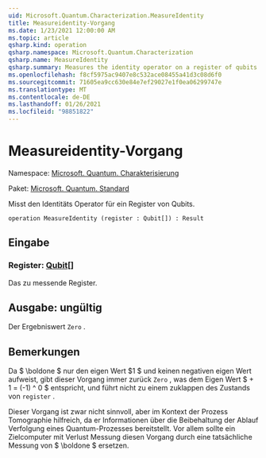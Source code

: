 ```yaml
---
uid: Microsoft.Quantum.Characterization.MeasureIdentity
title: Measureidentity-Vorgang
ms.date: 1/23/2021 12:00:00 AM
ms.topic: article
qsharp.kind: operation
qsharp.namespace: Microsoft.Quantum.Characterization
qsharp.name: MeasureIdentity
qsharp.summary: Measures the identity operator on a register of qubits.
ms.openlocfilehash: f8cf5975ac9407e8c532ace08455a41d3c08d6f0
ms.sourcegitcommit: 71605ea9cc630e84e7ef29027e1f0ea06299747e
ms.translationtype: MT
ms.contentlocale: de-DE
ms.lasthandoff: 01/26/2021
ms.locfileid: "98851822"
---
```

# <a name="measureidentity-operation"></a>Measureidentity-Vorgang

Namespace: [Microsoft. Quantum. Charakterisierung](xref:Microsoft.Quantum.Characterization)

Paket: [Microsoft. Quantum. Standard](https://nuget.org/packages/Microsoft.Quantum.Standard)


Misst den Identitäts Operator für ein Register von Qubits.

```qsharp
operation MeasureIdentity (register : Qubit[]) : Result
```


## <a name="input"></a>Eingabe

### <a name="register--qubit"></a>Register: [Qubit](xref:microsoft.quantum.lang-ref.qubit)[]

Das zu messende Register.



## <a name="output--__invalidresult__"></a>Ausgabe: __ungültig <Result>__

Der Ergebniswert `Zero` .

## <a name="remarks"></a>Bemerkungen

Da $ \boldone $ nur den eigen Wert $1 $ und keinen negativen eigen Wert aufweist, gibt dieser Vorgang immer zurück `Zero` , was dem Eigen Wert $ + 1 = (-1) ^ 0 $ entspricht, und führt nicht zu einem zuklappen des Zustands von `register` .

Dieser Vorgang ist zwar nicht sinnvoll, aber im Kontext der Prozess Tomographie hilfreich, da er Informationen über die Beibehaltung der Ablauf Verfolgung eines Quantum-Prozesses bereitstellt.
Vor allem sollte ein Zielcomputer mit Verlust Messung diesen Vorgang durch eine tatsächliche Messung von $ \boldone $ ersetzen.